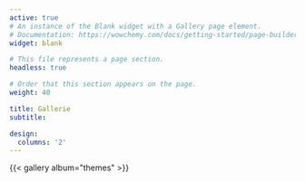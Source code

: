 ```yaml
---
active: true
# An instance of the Blank widget with a Gallery page element.
# Documentation: https://wowchemy.com/docs/getting-started/page-builder/
widget: blank

# This file represents a page section.
headless: true

# Order that this section appears on the page.
weight: 40

title: Gallerie
subtitle:

design:
  columns: '2'
---
```


{{< gallery album="themes" >}}
